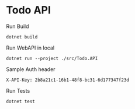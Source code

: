 # Todo API

Run Build

```
dotnet build
```

Run WebAPI in local

```
dotnet run --project ./src/Todo.API
```

Sample Auth header

```
X-API-Key: 2b8a21c1-16b1-48f8-bc31-6d177347f23d
```

Run Tests

```
dotnet test
```

